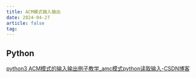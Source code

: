 ```yaml
---
title: ACM模式输入输出
date: 2024-04-27
article: false
tag:
---
```


## Python
[python3 ACM模式的输入输出例子教学\_amc模式python读取输入-CSDN博客](https://blog.csdn.net/sinat_39620217/article/details/120401942)

